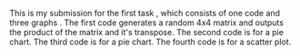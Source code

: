 This is my submission for the first task , which consists of one code and three graphs . The first code generates a random 4x4 matrix and outputs the product of the matrix and it's transpose.
The second code is for a pie chart.
The third code is for a pie chart.
The fourth code is for a scatter plot.
